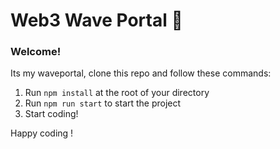 # Web3 Wave Portal 👋 

### **Welcome!**
Its my waveportal, clone this repo and follow these commands:

1. Run `npm install` at the root of your directory
2. Run `npm run start` to start the project
3. Start coding!


Happy coding !


